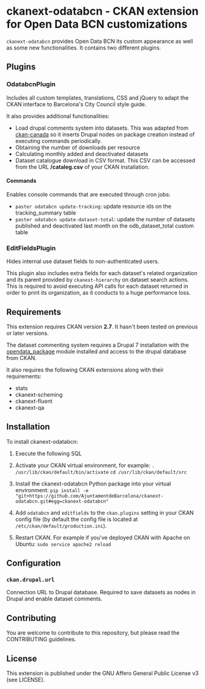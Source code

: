 # ckanext-odatabcn - CKAN extension for Open Data BCN customizations

`ckanext-odatabcn` provides Open Data BCN its custom appearance as well as some new functionalities. It contains two different plugins.

## Plugins

### OdatabcnPlugin
Includes all custom templates, translations, CSS and jQuery to adapt the CKAN interface to Barcelona's City Council style guide.

It also provides additional functionalities:
* Load drupal comments system into datasets. This was adapted from [ckan-canada](https://github.com/open-data/ckanext-canada) so it inserts Drupal nodes on package creation instead of executing commands periodically.
* Obtaining the number of downloads per resource
* Calculating monthly added and deactivated datasets
* Dataset catalogue download in CSV format. This CSV can be accessed from the URL **/cataleg.csv** of your CKAN installation.

#### Commands

Enables console commands that are executed through cron jobs:
 - `paster odatabcn update-tracking`: update resource ids on the tracking_summary table
 - `paster odatabcn update-dataset-total`: update the number of datasets published and deactivated last month on the odb_dataset_total custom table

### EditFieldsPlugin

Hides internal use dataset fields to non-authenticated users.

This plugin also includes extra fields for each dataset's related organization and its parent provided by `ckanext-hierarchy` on dataset search actions. This is required to avoid executing API calls for each dataset returned in order to print its organization, as it conducts to a huge performance loss.

## Requirements

This extension requires CKAN version **2.7**. It hasn't been tested on previous or later versions.

The dataset commenting system requires a Drupal 7 installation with the [opendata_package](https://github.com/open-data/opendata_package) module installed and access to the drupal database from CKAN. 

It also requires the following CKAN extensions along with their requirements:
* stats
* ckanext-scheming
* ckanext-fluent
* ckanext-qa

## Installation
To install ckanext-odatabcn:
1. Execute the following SQL 
1. Activate your CKAN virtual environment, for example:
    `. /usr/lib/ckan/default/bin/activate`
	`cd /usr/lib/ckan/default/src`

2. Install the ckanext-odatabcn Python package into your virtual environment:
    `pip install -e "git+https://github.com/AjuntamentdeBarcelona/ckanext-odatabcn.git#egg=ckanext-odatabcn"`

3. Add `odatabcn` and `editfields` to the `ckan.plugins` setting in your CKAN config file (by default the config file is located at `/etc/ckan/default/production.ini`).

4. Restart CKAN. For example if you've deployed CKAN with Apache on Ubuntu:
     `sudo service apache2 reload`

## Configuration


### `ckan.drupal.url`

Connection URL to Drupal database. Required to save datasets as nodes in Drupal and enable dataset comments.

## Contributing

You are welcome to contribute to this repository, but please read the CONTRIBUTING guidelines.

## License

This extension is published under the GNU Affero General Public License v3 (see LICENSE).